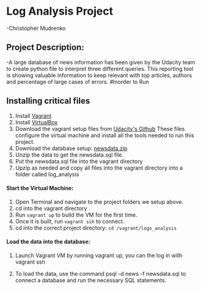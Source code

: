 # Log Analysis Project
-Christopher Mudrenko
## Project Description:
-A large database of news information has been given by the Udacity team to create python file to interpret three different queries. This reporting tool is showing valuable information to keep relevant with top articles, authors and percentage of large cases of errors. 
#Inorder to Run
## Installing critical files
1. Install [Vagrant](https://www.vagrantup.com/)
1. Install [VirtualBox](https://www.virtualbox.org/)
1. Download the vagrant setup files from [Udacity's Github](https://github.com/udacity/fullstack-nanodegree-vm)
These files configure the virtual machine and install all the tools needed to run this project.
1. Download the database setup: [newsdata.zip](https://d17h27t6h515a5.cloudfront.net/topher/2016/August/57b5f748_newsdata/newsdata.zip)
1. Unzip the data to get the newsdata.sql file.
1. Put the newsdata.sql file into the vagrant directory
1. Upzip as needed and copy all files into the vagrant directory into a folder called log_analysis
#### Start the Virtual Machine:
1. Open Terminal and navigate to the project folders we setup above.
1. cd into the vagrant directory
1. Run ``` vagrant up ``` to build the VM for the first time.
1. Once it is built, run ``` vagrant ssh ``` to connect.
1. cd into the correct project directory: ``` cd /vagrant/logs_analysis ```
#### Load the data into the database:
1. Launch Vagrant VM by running vagrant up, you can the log in with vagrant ssh

1. To load the data, use the command psql -d news -f newsdata.sql to connect a database and run the necessary SQL statements.


